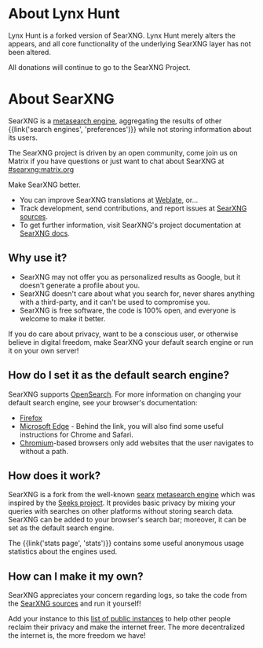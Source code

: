 # About Lynx Hunt

Lynx Hunt is a forked version of SearXNG. Lynx Hunt merely alters the appears,
and all core functionality of the underlying SearXNG layer has not been altered.

All donations will continue to go to the SearXNG Project.

# About SearXNG

SearXNG is a [metasearch engine], aggregating the results of other
{{link('search engines', 'preferences')}} while not storing information about
its users.

The SearXNG project is driven by an open community, come join us on
Matrix if you have questions or just want to chat about SearXNG at [#searxng:matrix.org]

Make SearXNG better.

- You can improve SearXNG translations at [Weblate], or...
- Track development, send contributions, and report issues at [SearXNG sources].
- To get further information, visit SearXNG's project documentation at [SearXNG
  docs].

## Why use it?

- SearXNG may not offer you as personalized results as Google, but it doesn't
  generate a profile about you.
- SearXNG doesn't care about what you search for, never shares anything with a
  third-party, and it can't be used to compromise you.
- SearXNG is free software, the code is 100% open, and everyone is welcome to
  make it better.

If you do care about privacy, want to be a conscious user, or otherwise believe
in digital freedom, make SearXNG your default search engine or run it on your
own server!

## How do I set it as the default search engine?

SearXNG supports [OpenSearch]. For more information on changing your default
search engine, see your browser's documentation:

- [Firefox]
- [Microsoft Edge] - Behind the link, you will also find some useful instructions
  for Chrome and Safari.
- [Chromium]-based browsers only add websites that the user navigates to without
  a path.

## How does it work?

SearXNG is a fork from the well-known [searx] [metasearch engine] which was
inspired by the [Seeks project]. It provides basic privacy by mixing your
queries with searches on other platforms without storing search data. SearXNG
can be added to your browser's search bar; moreover, it can be set as the
default search engine.

The {{link('stats page', 'stats')}} contains some useful anonymous usage
statistics about the engines used.

## How can I make it my own?

SearXNG appreciates your concern regarding logs, so take the code from the
[SearXNG sources] and run it yourself!

Add your instance to this [list of public
instances](<{{get_setting('brand.public_instances')}}>) to help other people
reclaim their privacy and make the internet freer. The more decentralized the
internet is, the more freedom we have!

[searxng sources]: {{GIT_URL}}
[#searxng:matrix.org]: https://matrix.to/#/#searxng:matrix.org
[searxng docs]: {{get_setting('brand.docs_url')}}
[searx]: https://github.com/searx/searx
[metasearch engine]: https://en.wikipedia.org/wiki/Metasearch_engine
[weblate]: https://weblate.bubu1.eu/projects/searxng/
[seeks project]: https://beniz.github.io/seeks/
[opensearch]: https://github.com/dewitt/opensearch/blob/master/opensearch-1-1-draft-6.md
[firefox]: https://support.mozilla.org/en-US/kb/add-or-remove-search-engine-firefox
[microsoft edge]: https://support.microsoft.com/en-us/help/4028574/microsoft-edge-change-the-default-search-engine
[chromium]: https://www.chromium.org/tab-to-search

